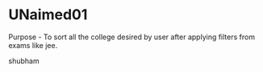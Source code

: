 # UNaimed01
Purpose - To sort all the college desired by user after applying filters from exams like jee.


shubham